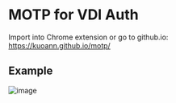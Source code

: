 # MOTP for VDI Auth
Import into Chrome extension or go to github.io: https://kuoann.github.io/motp/
## Example
![image](https://user-images.githubusercontent.com/18626429/175775578-769440ff-6cab-4a84-b1b9-a3697d0eebfb.png)
